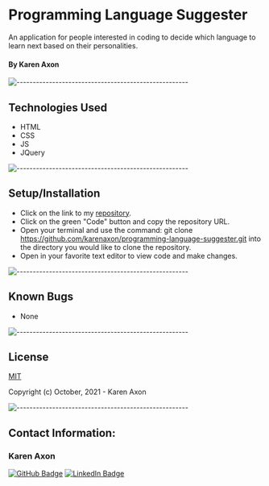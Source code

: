 # Programming Language Suggester
An application for people interested in coding to decide which language to learn next based on their personalities.

#### By Karen Axon

![-----------------------------------------------------](https://raw.githubusercontent.com/andreasbm/readme/master/assets/lines/aqua.png)

## Technologies Used
* HTML
* CSS
* JS
* JQuery

![-----------------------------------------------------](https://raw.githubusercontent.com/andreasbm/readme/master/assets/lines/aqua.png)

## Setup/Installation 
* Click on the link to my [repository](https://github.com/karenaxon/programming-language-suggester.git).
* Click on the green "Code" button and copy the repository URL.
* Open your terminal and use the command: git clone https://github.com/karenaxon/programming-language-suggester.git into the directory you would like to clone the repository.
* Open in your favorite text editor to view code and make changes.
 

![-----------------------------------------------------](https://raw.githubusercontent.com/andreasbm/readme/master/assets/lines/aqua.png)

## Known Bugs
* None

![-----------------------------------------------------](https://raw.githubusercontent.com/andreasbm/readme/master/assets/lines/aqua.png)

## License

[MIT](https://choosealicense.com/licenses/mit/)

Copyright (c) October, 2021 - Karen Axon

![-----------------------------------------------------](https://raw.githubusercontent.com/andreasbm/readme/master/assets/lines/aqua.png)

## Contact Information:

<h3>Karen Axon</h3>

[![GitHub Badge](https://img.shields.io/badge/GitHub-100000?style=for-the-badge&logo=github&logoColor=white)](https://github.com/karenaxon)
[![LinkedIn Badge](https://img.shields.io/badge/LinkedIn-0077B5?style=for-the-badge&logo=linkedin&logoColor=white)](https://www.linkedin.com/in/kaxon)